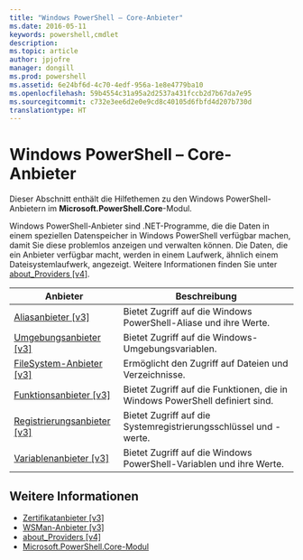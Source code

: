 ```yaml
---
title: "Windows PowerShell – Core-Anbieter"
ms.date: 2016-05-11
keywords: powershell,cmdlet
description: 
ms.topic: article
author: jpjofre
manager: dongill
ms.prod: powershell
ms.assetid: 6e24bf6d-4c70-4edf-956a-1e8e4779ba10
ms.openlocfilehash: 59b4554c31a95a2d2537a431fccb2d7b67da7e95
ms.sourcegitcommit: c732e3ee6d2e0e9cd8c40105d6fbfd4d207b730d
translationtype: HT
---
```

# <a name="windows-powershell-core-providers"></a>Windows PowerShell – Core-Anbieter
Dieser Abschnitt enthält die Hilfethemen zu den Windows PowerShell-Anbietern im **Microsoft.PowerShell.Core**-Modul.

Windows PowerShell-Anbieter sind .NET-Programme, die die Daten in einem speziellen Datenspeicher in Windows PowerShell verfügbar machen, damit Sie diese problemlos anzeigen und verwalten können. Die Daten, die ein Anbieter verfügbar macht, werden in einem Laufwerk, ähnlich einem Dateisystemlaufwerk, angezeigt. Weitere Informationen finden Sie unter [about_Providers [v4]](https://technet.microsoft.com/en-us/library/2d9b3f32-be78-49ad-a547-21231c803242).

|Anbieter|Beschreibung|
|------------|---------------|
|[Aliasanbieter [v3]](https://technet.microsoft.com/en-us/library/dce3f872-aeff-4eb2-8b38-876cd612fc29)|Bietet Zugriff auf die Windows PowerShell-Aliase und ihre Werte.|
|[Umgebungsanbieter [v3]](https://technet.microsoft.com/en-us/library/94fcd05d-e702-4706-9b7d-ad7e5fd0ec09)|Bietet Zugriff auf die Windows-Umgebungsvariablen.|
|[FileSystem-Anbieter [v3]](https://technet.microsoft.com/en-us/library/0e494537-dfdf-437a-8b27-c21e30aa1f9f)|Ermöglicht den Zugriff auf Dateien und Verzeichnisse.|
|[Funktionsanbieter [v3]](https://technet.microsoft.com/en-us/library/7dfc92f4-9a88-4399-978d-6d5d224b3e76)|Bietet Zugriff auf die Funktionen, die in Windows PowerShell definiert sind.|
|[Registrierungsanbieter [v3]](https://technet.microsoft.com/en-us/library/d3c8013c-8caa-48d7-9feb-bfef0d95926e)|Bietet Zugriff auf die Systemregistrierungsschlüssel und -werte.|
|[Variablenanbieter [v3]](https://technet.microsoft.com/en-us/library/78dbcbbd-7946-4b9b-b75b-146f247f821c)|Bietet Zugriff auf die Windows PowerShell-Variablen und ihre Werte.|

## <a name="see-also"></a>Weitere Informationen
- [Zertifikatanbieter [v3]](https://technet.microsoft.com/en-us/library/3f743541-d0c6-4670-809a-b16fb01f7c4d)
- [WSMan-Anbieter [v3]](https://technet.microsoft.com/en-us/library/4c3d8d36-4f7a-4211-996f-64110e4b2eb7)
- [about_Providers [v4]](https://technet.microsoft.com/en-us/library/2d9b3f32-be78-49ad-a547-21231c803242)
- [Microsoft.PowerShell.Core-Modul](Microsoft.PowerShell.Core-Module.md)


